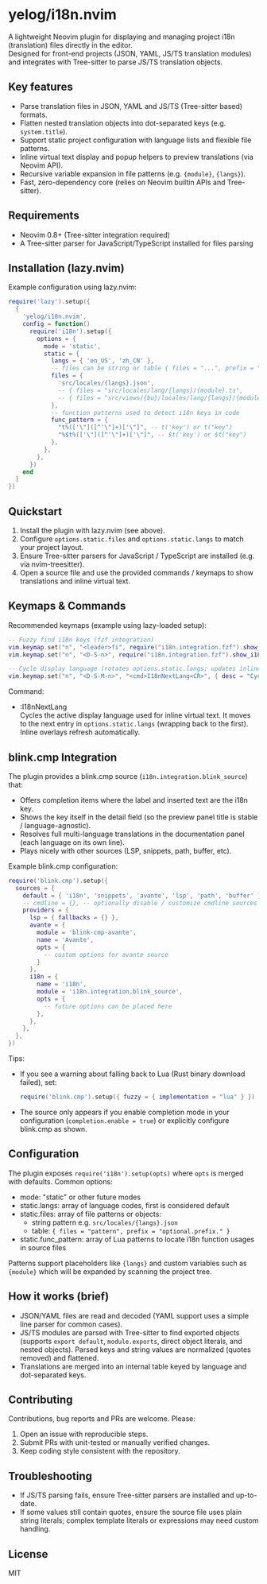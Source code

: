# yelog/i18n.nvim

A lightweight Neovim plugin for displaying and managing project i18n (translation) files directly in the editor.  
Designed for front-end projects (JSON, YAML, JS/TS translation modules) and integrates with Tree-sitter to parse JS/TS translation objects.

## Key features

- Parse translation files in JSON, YAML and JS/TS (Tree-sitter based) formats.
- Flatten nested translation objects into dot-separated keys (e.g. `system.title`).
- Support static project configuration with language lists and flexible file patterns.
- Inline virtual text display and popup helpers to preview translations (via Neovim API).
- Recursive variable expansion in file patterns (e.g. `{module}`, `{langs}`).
- Fast, zero-dependency core (relies on Neovim builtin APIs and Tree-sitter).

## Requirements

- Neovim 0.8+ (Tree-sitter integration required)
- A Tree-sitter parser for JavaScript/TypeScript installed for files parsing

## Installation (lazy.nvim)

Example configuration using lazy.nvim:

```lua
require('lazy').setup({
  {
    'yelog/i18n.nvim',
    config = function()
      require('i18n').setup({
        options = {
          mode = 'static',
          static = {
            langs = { 'en_US', 'zh_CN' },
            -- files can be string or table { files = "...", prefix = "..." }
            files = {
              'src/locales/{langs}.json',
              -- { files = "src/locales/lang/{langs}/{module}.ts",            prefix = "{module}." },
              -- { files = "src/views/{bu}/locales/lang/{langs}/{module}.ts", prefix = "{bu}.{module}." },
            },
            -- function patterns used to detect i18n keys in code
            func_pattern = {
              "t%(['\"]([^'\"]+)['\"]", -- t('key') or t("key")
              "%$t%(['\"]([^'\"]+)['\"]", -- $t('key') or $t("key")
            },
          },
        },
      })
    end
  }
})
```

## Quickstart

1. Install the plugin with lazy.nvim (see above).
2. Configure `options.static.files` and `options.static.langs` to match your project layout.
3. Ensure Tree-sitter parsers for JavaScript / TypeScript are installed (e.g. via nvim-treesitter).
4. Open a source file and use the provided commands / keymaps to show translations and inline virtual text.

## Keymaps & Commands

Recommended keymaps (example using lazy-loaded setup):
```lua
-- Fuzzy find i18n keys (fzf integration)
vim.keymap.set("n", "<leader>fi", require("i18n.integration.fzf").show_i18n_keys_with_fzf, { desc = "Fuzzy find i18n key" })
vim.keymap.set("n", "<D-S-n>", require("i18n.integration.fzf").show_i18n_keys_with_fzf, { desc = "Fuzzy find i18n key" })
```


```lua
-- Cycle display language (rotates options.static.langs; updates inline virtual text)
vim.keymap.set("n", "<D-S-M-n>", "<cmd>I18nNextLang<CR>", { desc = "Cycle i18n display language" })
```

Command:
- :I18nNextLang  
  Cycles the active display language used for inline virtual text. It moves to the next entry in `options.static.langs` (wrapping back to the first). Inline overlays refresh automatically.

## blink.cmp Integration

The plugin provides a blink.cmp source (`i18n.integration.blink_source`) that:
- Offers completion items where the label and inserted text are the i18n key.
- Shows the key itself in the detail field (so the preview panel title is stable / language-agnostic).
- Resolves full multi-language translations in the documentation panel (each language on its own line).
- Plays nicely with other sources (LSP, snippets, path, buffer, etc).

Example blink.cmp configuration:
```lua
require('blink.cmp').setup({
  sources = {
    default = { 'i18n', 'snippets', 'avante', 'lsp', 'path', 'buffer' },
    -- cmdline = {}, -- optionally disable / customize cmdline sources
    providers = {
      lsp = { fallbacks = {} },
      avante = {
        module = 'blink-cmp-avante',
        name = 'Avante',
        opts = {
          -- custom options for avante source
        }
      },
      i18n = {
        name = 'i18n',
        module = 'i18n.integration.blink_source',
        opts = {
          -- future options can be placed here
        },
      },
    },
  },
})
```

Tips:
- If you see a warning about falling back to Lua (Rust binary download failed), set:
  ```lua
  require('blink.cmp').setup({ fuzzy = { implementation = "lua" } })
  ```
- The source only appears if you enable completion mode in your configuration (`completion.enable = true`) or explicitly configure blink.cmp as shown.

## Configuration

The plugin exposes `require('i18n').setup(opts)` where `opts` is merged with defaults. Common options:

- mode: "static" or other future modes
- static.langs: array of language codes, first is considered default
- static.files: array of file patterns or objects:
  - string pattern e.g. `src/locales/{langs}.json`
  - table: `{ files = "pattern", prefix = "optional.prefix." }`
- static.func_pattern: array of Lua patterns to locate i18n function usages in source files

Patterns support placeholders like `{langs}` and custom variables such as `{module}` which will be expanded by scanning the project tree.

## How it works (brief)

- JSON/YAML files are read and decoded (YAML support uses a simple line parser for common cases).
- JS/TS modules are parsed with Tree-sitter to find exported objects (supports `export default`, `module.exports`, direct object literals, and nested objects). Parsed keys and string values are normalized (quotes removed) and flattened.
- Translations are merged into an internal table keyed by language and dot-separated keys.

## Contributing

Contributions, bug reports and PRs are welcome. Please:

1. Open an issue with reproducible steps.
2. Submit PRs with unit-tested or manually verified changes.
3. Keep coding style consistent with the repository.

## Troubleshooting

- If JS/TS parsing fails, ensure Tree-sitter parsers are installed and up-to-date.
- If some values still contain quotes, ensure the source file uses plain string literals; complex template literals or expressions may need custom handling.

## License

MIT

